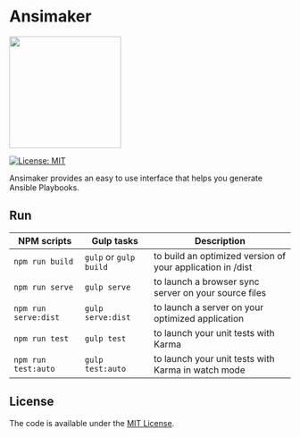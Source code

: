 # Ansimaker

<img width="200" src="https://github.com/ansimaker/ansimaker/blob/master/assets/worker.png"/>


[![License: MIT](https://img.shields.io/badge/License-MIT-yellow.svg)](https://opensource.org/licenses/MIT)

Ansimaker provides an easy to use interface that helps you generate Ansible Playbooks.

Run
------

|NPM scripts  | Gulp tasks | Description
------------- | ------------ | ----------
`npm run build`  | `gulp` or `gulp build` | to build an optimized version of your application in /dist
`npm run serve`  | `gulp serve` | to launch a browser sync server on your source files
`npm run serve:dist`  | `gulp serve:dist` |  to launch a server on your optimized application
 `npm run test`  |  `gulp test` | to launch your unit tests with Karma
`npm run test:auto` | `gulp test:auto` |  to launch your unit tests with Karma in watch mode

License
-------
The code is available under the [MIT License](LICENSE.md).
